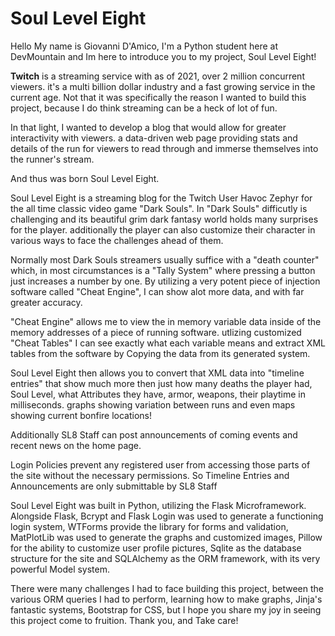 # Soul Level Eight

Hello My name is Giovanni D'Amico, I'm a Python student here at DevMountain and Im here to introduce you to my project, Soul Level Eight!

**Twitch** is a streaming service with as of 2021, over 2 million concurrent viewers. it's a multi billion dollar industry and a fast growing service in the current age. Not that it was specifically the reason I wanted to build this project, because I do think streaming can be a heck of lot of fun. 

In that light, I wanted to develop a blog that would allow for greater interactivity with viewers. a data-driven web page providing stats and details of the run for viewers to read through and immerse themselves into the runner's stream.

And thus was born Soul Level Eight.

Soul Level Eight is a streaming blog for the Twitch User Havoc Zephyr for the all time classic video game "Dark Souls". In "Dark Souls" difficutly is challenging and its beautiful grim dark fantasy world holds many surprises for the player. additionally the player can also customize their character in various ways to face the challenges ahead of them.

Normally most Dark Souls streamers usually suffice with a "death counter" which, in most circumstances is a "Tally System" where pressing a button just increases a number by one. By utilizing a very potent piece of injection software called "Cheat Engine", I can show alot more data, and with far greater accuracy.

"Cheat Engine" allows me to view the in memory variable data inside of the memory addresses of a piece of running software. utlizing customized "Cheat Tables" I can see exactly what each variable means and extract XML tables from the software by Copying the data from its generated system.

Soul Level Eight then allows you to convert that XML data into "timeline entries" that show much more then just how many deaths the player had, Soul Level, what Attributes they have, armor, weapons, their playtime in milliseconds. graphs showing variation between runs and even maps showing current bonfire locations!

Additionally SL8 Staff can post announcements of coming events and recent news on the home page.

Login Policies prevent any registered user from accessing those parts of the site without the necessary permissions. So Timeline Entries and Announcements are only submittable by SL8 Staff

Soul Level Eight was built in Python, utilizing the Flask Microframework. Alongside Flask, Bcrypt and Flask Login was used to generate a functioning login system, WTForms provide the library for forms and validation, MatPlotLib was used to generate the graphs and customized images, Pillow for the ability to customize user profile pictures, Sqlite as the database structure for the site and SQLAlchemy as the ORM framework, with its very powerful Model system.

There were many challenges I had to face building this project, between the various ORM queries I had to perform, learning how to make graphs, Jinja's fantastic systems, Bootstrap for CSS, but I hope you share my joy in seeing this project come to fruition. Thank you, and Take care!